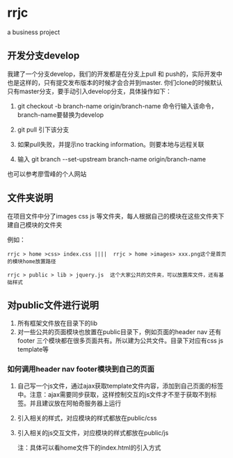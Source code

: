 

# rrjc

a business project

## 开发分支develop

我建了一个分支develop，我们的开发都是在分支上pull 和 push的，实际开发中也是这样的，只有提交发布版本的时候才会合并到master. 你们clone的时候默认只有master分支，要手动引入develop分支，具体操作如下：

1. git checkout -b branch-name origin/branch-name   命令行输入该命令，branch-name要替换为develop

2.  git pull  引下该分支

3. 如果pull失败，并提示no tracking information。则要本地与远程关联  
 
4. 输入 git branch --set-upstream branch-name origin/branch-name

也可以参考廖雪峰的个人网站

## 文件夹说明

在项目文件中分了images  css  js 等文件夹，每人根据自己的模块在这些文件夹下建自己模块的文件夹

例如： 

	rrjc > home >css> index.css ||||  rrjc > home >images> xxx.png这个是首页的模块home放置路径

  	rrjc > public > lib > jquery.js  这个大家公共的文件夹，可以放置库文件，还有基础样式


## 对public文件进行说明

1. 所有框架文件放在目录下的lib
2. 对一些公共的页面模块也放置在public目录下，例如页面的header nav 还有footer 三个模块都在很多页面共有。所以建为公共文件。目录下对应有css js template等

### 如何调用header nav footer模块到自己的页面

1. 自己写一个js文件，通过ajax获取template文件内容，添加到自己页面的标签中。注意：ajax需要同步获取，这样控制交互的js文件才不至于获取不到标签。并且建议放在阿帕奇服务器上运行
2. 引入相关的样式，对应模块的样式都放在public/css
3. 引入相关的js交互文件，对应模块的样式都放在public/js


	注：具体可以看home文件下的index.html的引入方式